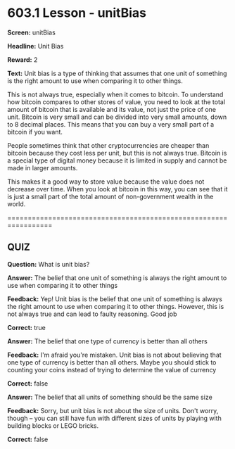 # 603.1 Lesson - unitBias

**Screen:** unitBias

**Headline:** Unit Bias

**Reward:** 2

**Text:** Unit bias is a type of thinking that assumes that one unit of something is the right amount to use when comparing it to other things.

This is not always true, especially when it comes to bitcoin. To understand how bitcoin compares to other stores of value, you need to look at the total amount of bitcoin that is available and its value, not just the price of one unit. Bitcoin is very small and can be divided into very small amounts, down to 8 decimal places. This means that you can buy a very small part of a bitcoin if you want.

People sometimes think that other cryptocurrencies are cheaper than bitcoin because they cost less per unit, but this is not always true. Bitcoin is a special type of digital money because it is limited in supply and cannot be made in larger amounts.

This makes it a good way to store value because the value does not decrease over time. When you look at bitcoin in this way, you can see that it is just a small part of the total amount of non-government wealth in the world.

\=================================================================

## QUIZ

**Question:** What is unit bias?

**Answer:** The belief that one unit of something is always the right amount to use when comparing it to other things

**Feedback:** Yep! Unit bias is the belief that one unit of something is always the right amount to use when comparing it to other things. However, this is not always true and can lead to faulty reasoning. Good job

**Correct:** true

**Answer:** The belief that one type of currency is better than all others

**Feedback:** I'm afraid you're mistaken. Unit bias is not about believing that one type of currency is better than all others. Maybe you should stick to counting your coins instead of trying to determine the value of currency

**Correct:** false

**Answer:** The belief that all units of something should be the same size

**Feedback:** Sorry, but unit bias is not about the size of units. Don't worry, though – you can still have fun with different sizes of units by playing with building blocks or LEGO bricks.

**Correct:** false

<figure><img src="../.gitbook/assets/603-01.png" alt=""><figcaption></figcaption></figure>

